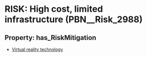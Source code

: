 # RISK: __High cost, limited infrastructure__ (PBN__Risk_2988)

## Property: has_RiskMitigation

* [Virtual reality technology](PBN__Mitigation_1245)

